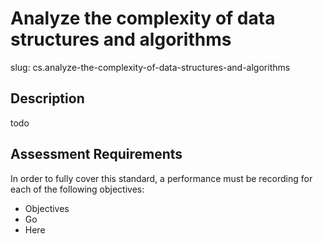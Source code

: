 
# Analyze the complexity of data structures and algorithms

slug: cs.analyze-the-complexity-of-data-structures-and-algorithms

## Description
todo

## Assessment Requirements
In order to fully cover this standard, a performance must be recording for each of the following objectives:

- Objectives
- Go
- Here

          